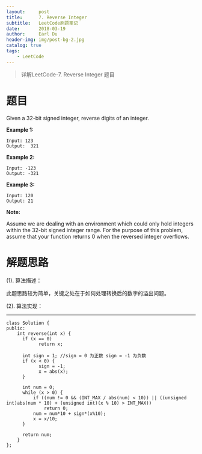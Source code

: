 ```yaml
---
layout:     post
title:      7. Reverse Integer
subtitle:   LeetCode刷题笔记
date:       2018-03-19
author:     Earl Du
header-img: img/post-bg-2.jpg
catalog: true
tags:
    - LeetCode
---
```


>详解LeetCode-7. Reverse Integer 题目

# 题目 #

Given a 32-bit signed integer, reverse digits of an integer.

**Example 1:**

	Input: 123
	Output:  321

**Example 2:**

	Input: -123
	Output: -321

**Example 3:**

	Input: 120
	Output: 21

**Note:**

Assume we are dealing with an environment which could only hold integers within the 32-bit signed integer range. For the purpose of this problem, assume that your function returns 0 when the reversed integer overflows.

# 解题思路 #

(1). 算法描述：

此题思路较为简单，关键之处在于如何处理转换后的数字的溢出问题。

(2). 算法实现：

----------

	class Solution {
	public:
	    int reverse(int x) {
	      if (x == 0)
	      		return x;
	
	      int sign = 1; //sign = 0 为正数 sign = -1 为负数
	      if (x < 0) {
	      		sign = -1;
	         	x = abs(x);
	      }
	       
	      int num = 0;
	      while (x > 0) {
	          if ((num != 0 && (INT_MAX / abs(num) < 10)) || ((unsigned int)abs(num * 10) + (unsigned int)(x % 10) > INT_MAX))
	              return 0;
	          num = num*10 + sign*(x%10);
	          x = x/10;
	      }
	      
	      return num;
	    }
	};